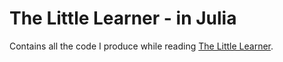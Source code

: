 # The Little Learner - in Julia

Contains all the code I produce while reading [The Little Learner](https://www.thelittlelearner.com/).

